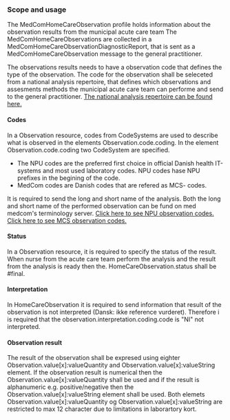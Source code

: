 ### Scope and usage

The MedComHomeCareObservation profile holds information about the observation results from the municipal acute care team The MedComHomeCareObservations are collected in a MedComHomeCareObservationDiagnosticReport, that is sent as a MedComHomeCareObservation message to the general practitioner.

The observations results needs to have a observation code that defines the type of the observation.
The code for the observation shall be seleceted from a national analysis repertoire, that defines which observations and assesments methods the municipal acute care team can performe and send to the general practitioner. 
<a href="https://terminology.medcom.dk/fhir/observation-code">The national analysis repertoire can be found here. </a> 


#### Codes
In a Observation resource, codes from CodeSystems are used to describe what is observed in the elements Observation.code.coding. In the element Observation.code.coding two CodeSystem are specified. 
* The NPU codes are the preferred first choice in official Danish health IT-systems and most used laboratory codes. NPU codes hase NPU prefixes in the begining of the code. 
* MedCom codes are Danish codes that are refered as MCS- codes. 

It is required to send the long and short name of the analysis. Both the long and short name of the performed observation can be fund on med medcom's terminology server. 
[Click here to see NPU observation codes.](http://medcomfhir.dk/ig/terminology/ValueSet-NPUObservationCodesValueSet.html)
[Click here to see MCS observation codes.](http://medcomfhir.dk/ig/terminology/ValueSet-MedComObservationValueSet.html)

#### Status
In a Observation resource, it is required to specify the status of the result. When nurse from  the acute care team perform the analysis and the result from the analysis is ready then the. HomeCareObservation.status shall be #final. 


#### Interpretation
In HomeCareObservation it is required to send information that result of the observation is not interpreted (Dansk: ikke reference vurderet). 
Therefore i is required that the observation.interpretation.coding.code is "NI" not interpreted. 

#### Observation result 
The result of the observation shall be expresed using eighter Observation.value[x]:valueQuantity and Observation.value[x]:valueString element. If the observation result is numerical then the Observation.value[x]:valueQuantity shall be used and if the result is alphanumeric e.g. positive/negative then the Observation.value[x]:valueString element shall be used. Both elemets Observation.value[x]:valueQuantity og Observation.value[x]:valueString are  restricted to max 12 character due to limitations in laborartory kort.  
 <!-- The Observation.value[x]:valueQuantity element is rescrited to max 12 characters. If the result is larger than the 12 charactes is shall be added to clinicla comment.  -->